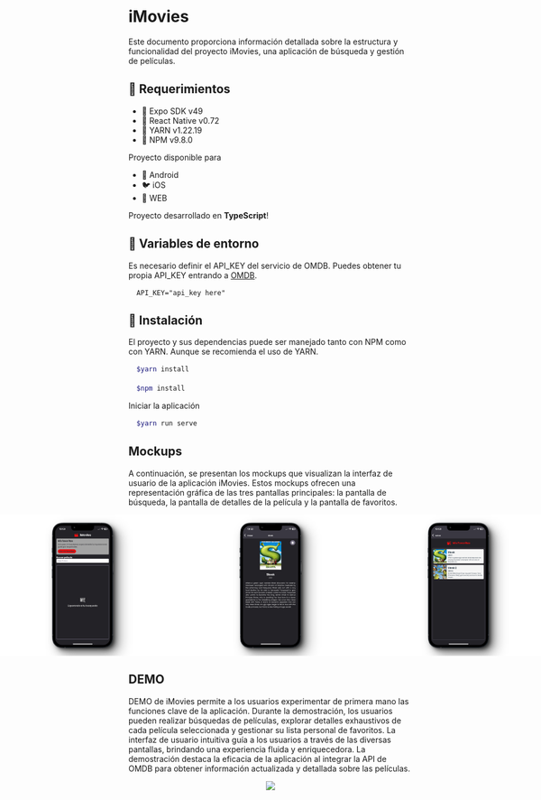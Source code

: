 # iMovies

Este documento proporciona información detallada sobre la estructura y funcionalidad del proyecto iMovies, una aplicación de búsqueda y gestión de películas.

## 🔨 Requerimientos

- 🧱 Expo SDK v49
- 🐛 React Native v0.72
- 🐎 YARN v1.22.19
- 🐎 NPM v9.8.0

Proyecto disponible para

- 🤖 Android
- 🐦 iOS
- 📌 WEB

Proyecto desarrollado en **TypeScript**!

## 🐛 Variables de entorno

Es necesario definir el API_KEY del servicio de OMDB. Puedes obtener tu propia API_KEY entrando a [OMDB](https://www.omdbapi.com/).

```
  API_KEY="api_key here"
```

## 🦎 Instalación

El proyecto y sus dependencias puede ser manejado tanto con NPM como con YARN. Aunque se recomienda el uso de YARN.

```bash
  $yarn install

  $npm install
```

Iniciar la aplicación

```bash
  $yarn run serve
```

## Mockups

A continuación, se presentan los mockups que visualizan la interfaz de usuario de la aplicación iMovies. Estos mockups ofrecen una representación gráfica de las tres pantallas principales: la pantalla de búsqueda, la pantalla de detalles de la película y la pantalla de favoritos.

<div style="display:flex; justify-content:center; align-items:center; width:100%">
  <img src="./.github/mockups/search_screen.png" style="height:250px;"/>
  <img src="./.github/mockups/movie_screen.png" style="height:250px;"/>
  <img src="./.github/mockups/favorites_screen.png" style="height:250px;"/>
</div>

## DEMO

DEMO de iMovies permite a los usuarios experimentar de primera mano las funciones clave de la aplicación. Durante la demostración, los usuarios pueden realizar búsquedas de películas, explorar detalles exhaustivos de cada película seleccionada y gestionar su lista personal de favoritos. La interfaz de usuario intuitiva guía a los usuarios a través de las diversas pantallas, brindando una experiencia fluida y enriquecedora. La demostración destaca la eficacia de la aplicación al integrar la API de OMDB para obtener información actualizada y detallada sobre las películas.

<div style="display:flex;justify-content:center;width:100%;">
  <img src="./.github/mockups/demo.gif" style="height:250px;" />
</div>

